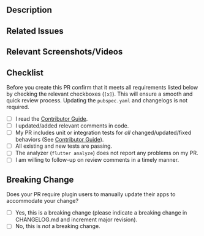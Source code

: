 ## Description

<!---
Provide a description of the Pull Request
-->

## Related Issues

<!---
Mention the related issue here using `#<issue-number>` with fixes, closes or relevant keyword.
-->

## Relevant Screenshots/Videos

<!---
Attach a screenshot or a video for quicker review.
-->

## Checklist

Before you create this PR confirm that it meets all requirements listed below by checking the relevant checkboxes (`[x]`).
This will ensure a smooth and quick review process. Updating the `pubspec.yaml` and changelogs is not required.

- [ ] I read the [Contributor Guide].
- [ ] I updated/added relevant comments in code.
- [ ] My PR includes unit or integration tests for *all* changed/updated/fixed behaviors (See [Contributor Guide]).
- [ ] All existing and new tests are passing.
- [ ] The analyzer (`flutter analyze`) does not report any problems on my PR.
- [ ] I am willing to follow-up on review comments in a timely manner.

## Breaking Change

Does your PR require plugin users to manually update their apps to accommodate your change?

- [ ] Yes, this is a breaking change (please indicate a breaking change in CHANGELOG.md and increment major revision).
- [ ] No, this is *not* a breaking change.

<!-- Links -->
[Contributor Guide]: CONTRIBUTING.md
